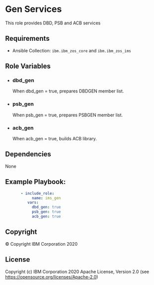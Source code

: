 Gen Services
=========

This role provides DBD, PSB and ACB services

Requirements
------------

* Ansible Collection: `ibm.ibm_zos_core` and `ibm.ibm_zos_ims`


Role Variables
--------------

- ### **dbd_gen**

  When dbd_gen = true, prepares DBDGEN member list.


- ### **psb_gen**

  When psb_gen = true, prepares PSBGEN member list.


- ### **acb_gen**

  When acb_gen = true, builds ACB library.


Dependencies
------------

None

Example Playbook:
----------------

```yaml 
       - include_role:
            name: ims_gen
          vars:
            dbd_gen: true
            psb_gen: true
            acb_gen: true

```

## Copyright

© Copyright IBM Corporation 2020

License
-------

Copyright (c) IBM Corporation 2020 Apache License, Version 2.0 (see https://opensource.org/licenses/Apache-2.0)


